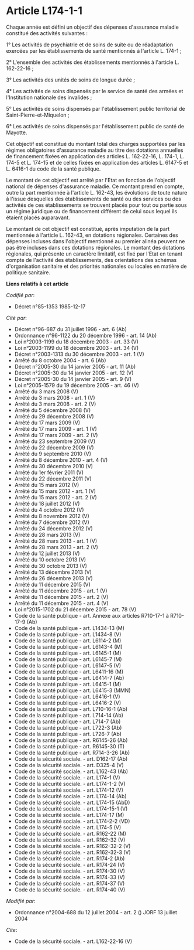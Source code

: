 # Article L174-1-1

Chaque année est défini un objectif des dépenses d'assurance maladie constitué des activités suivantes :

1° Les activités de psychiatrie et de soins de suite ou de réadaptation exercées par les établissements de santé mentionnés à
l'article L. 174-1 ;

2° L'ensemble des activités des établissements mentionnés à l'article L. 162-22-16 ;

3° Les activités des unités de soins de longue durée ;

4° Les activités de soins dispensés par le service de santé des armées et l'Institution nationale des invalides ;

5° Les activités de soins dispensés par l'établissement public territorial de Saint-Pierre-et-Miquelon ;

6° Les activités de soins dispensés par l'établissement public de santé de Mayotte.

Cet objectif est constitué du montant total des charges supportées par les régimes obligatoires d'assurance maladie au titre
des dotations annuelles de financement fixées en application des articles L. 162-22-16, L. 174-1, L. 174-5 et L. 174-15 et de
celles fixées en application des articles L. 6147-5 et L. 6416-1 du code de la santé publique.

Le montant de cet objectif est arrêté par l'Etat en fonction de l'objectif national de dépenses d'assurance maladie. Ce
montant prend en compte, outre la part mentionnée à l'article L. 162-43, les évolutions de toute nature à l'issue desquelles
des établissements de santé ou des services ou des activités de ces établissements se trouvent placés pour tout ou partie
sous un régime juridique ou de financement différent de celui sous lequel ils étaient placés auparavant.

Le montant de cet objectif est constitué, après imputation de la part mentionnée à l'article L. 162-43, en dotations
régionales. Certaines des dépenses incluses dans l'objectif mentionné au premier alinéa peuvent ne pas être incluses dans ces
dotations régionales. Le montant des dotations régionales, qui présente un caractère limitatif, est fixé par l'Etat en tenant
compte de l'activité des établissements, des orientations des schémas d'organisation sanitaire et des priorités nationales ou
locales en matière de politique sanitaire.

**Liens relatifs à cet article**

_Codifié par_:

  - Décret n°85-1353 1985-12-17

_Cité par_:

  - Décret n°96-687 du 31 juillet 1996 - art. 6 (Ab)
  - Ordonnance n°96-1122 du 20 décembre 1996 - art. 14 (Ab)
  - Loi n°2003-1199 du 18 décembre 2003 - art. 33 (V)
  - Loi n°2003-1199 du 18 décembre 2003 - art. 34 (V)
  - Décret n°2003-1313 du 30 décembre 2003 - art. 1 (V)
  - Arrêté du 8 octobre 2004 - art. 6 (Ab)
  - Décret n°2005-30 du 14 janvier 2005 - art. 11 (Ab)
  - Décret n°2005-30 du 14 janvier 2005 - art. 12 (V)
  - Décret n°2005-30 du 14 janvier 2005 - art. 9 (V)
  - Loi n°2005-1579 du 19 décembre 2005 - art. 46 (V)
  - Arrêté du 3 mars 2008 (V)
  - Arrêté du 3 mars 2008 - art. 1 (V)
  - Arrêté du 3 mars 2008 - art. 2 (V)
  - Arrêté du 5 décembre 2008 (V)
  - Arrêté du 29 décembre 2008 (V)
  - Arrêté du 17 mars 2009 (V)
  - Arrêté du 17 mars 2009 - art. 1 (V)
  - Arrêté du 17 mars 2009 - art. 2 (V)
  - Arrêté du 23 septembre 2009 (V)
  - Arrêté du 22 décembre 2009 (V)
  - Arrêté du 9 septembre 2010 (V)
  - Arrêté du 8 décembre 2010 - art. 4 (V)
  - Arrêté du 30 décembre 2010 (V)
  - Arrêté du 1er février 2011 (V)
  - Arrêté du 22 décembre 2011 (V)
  - Arrêté du 15 mars 2012 (V)
  - Arrêté du 15 mars 2012 - art. 1 (V)
  - Arrêté du 15 mars 2012 - art. 2 (V)
  - Arrêté du 18 juillet 2012 (V)
  - Arrêté du 4 octobre 2012 (V)
  - Arrêté du 8 novembre 2012 (V)
  - Arrêté du 7 décembre 2012 (V)
  - Arrêté du 24 décembre 2012 (V)
  - Arrêté du 28 mars 2013 (V)
  - Arrêté du 28 mars 2013 - art. 1 (V)
  - Arrêté du 28 mars 2013 - art. 2 (V)
  - Arrêté du 12 juillet 2013 (V)
  - Arrêté du 10 octobre 2013 (V)
  - Arrêté du 30 octobre 2013 (V)
  - Arrêté du 13 décembre 2013 (V)
  - Arrêté du 26 décembre 2013 (V)
  - Arrêté du 11 décembre 2015 (V)
  - Arrêté du 11 décembre 2015 - art. 1 (V)
  - Arrêté du 11 décembre 2015 - art. 2 (V)
  - Arrêté du 11 décembre 2015 - art. 4 (V)
  - Loi n°2015-1702 du 21 décembre 2015 - art. 78 (V)
  - Code de la santé publique - art. Annexe aux articles R710-17-1 à R710-17-9 (Ab)
  - Code de la santé publique - art. L1434-13 (M)
  - Code de la santé publique - art. L1434-8 (V)
  - Code de la santé publique - art. L6114-2 (M)
  - Code de la santé publique - art. L6143-4 (M)
  - Code de la santé publique - art. L6145-1 (M)
  - Code de la santé publique - art. L6145-7 (M)
  - Code de la santé publique - art. L6147-5 (V)
  - Code de la santé publique - art. L6411-16 (M)
  - Code de la santé publique - art. L6414-7 (Ab)
  - Code de la santé publique - art. L6415-1 (M)
  - Code de la santé publique - art. L6415-3 (MMN)
  - Code de la santé publique - art. L6416-1 (V)
  - Code de la santé publique - art. L6416-2 (V)
  - Code de la santé publique - art. L710-16-1 (Ab)
  - Code de la santé publique - art. L714-14 (Ab)
  - Code de la santé publique - art. L714-7 (Ab)
  - Code de la santé publique - art. L722-3 (Ab)
  - Code de la santé publique - art. L726-7 (Ab)
  - Code de la santé publique - art. R6145-26 (Ab)
  - Code de la santé publique - art. R6145-30 (T)
  - Code de la santé publique - art. R714-3-26 (Ab)
  - Code de la sécurité sociale. - art. D162-17 (Ab)
  - Code de la sécurité sociale. - art. D325-4 (V)
  - Code de la sécurité sociale. - art. L162-43 (Ab)
  - Code de la sécurité sociale. - art. L174-1 (V)
  - Code de la sécurité sociale. - art. L174-1-2 (V)
  - Code de la sécurité sociale. - art. L174-12 (V)
  - Code de la sécurité sociale. - art. L174-14 (Ab)
  - Code de la sécurité sociale. - art. L174-15 (AbD)
  - Code de la sécurité sociale. - art. L174-15-1 (V)
  - Code de la sécurité sociale. - art. L174-17 (M)
  - Code de la sécurité sociale. - art. L174-2-2 (VD)
  - Code de la sécurité sociale. - art. L174-5 (V)
  - Code de la sécurité sociale. - art. R162-22 (M)
  - Code de la sécurité sociale. - art. R162-32 (V)
  - Code de la sécurité sociale. - art. R162-32-2 (V)
  - Code de la sécurité sociale. - art. R162-32-3 (V)
  - Code de la sécurité sociale. - art. R174-2 (Ab)
  - Code de la sécurité sociale. - art. R174-24 (V)
  - Code de la sécurité sociale. - art. R174-30 (V)
  - Code de la sécurité sociale. - art. R174-33 (V)
  - Code de la sécurité sociale. - art. R174-37 (V)
  - Code de la sécurité sociale. - art. R174-40 (V)

_Modifié par_:

  - Ordonnance n°2004-688 du 12 juillet 2004 - art. 2 () JORF 13 juillet 2004

_Cite_:

  - Code de la sécurité sociale. - art. L162-22-16 (V)
